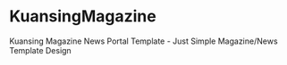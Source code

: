 KuansingMagazine
================

Kuansing Magazine News Portal Template - Just Simple Magazine/News Template Design
